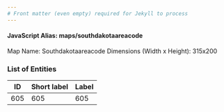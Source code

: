 ```yaml
---
# Front matter (even empty) required for Jekyll to process
---
```


#### JavaScript Alias: maps/southdakotaareacode

Map Name: Southdakotaareacode
Dimensions (Width x Height): 315x200





### List of Entities

ID | Short label | Label
---|---|---|
605|605|605

